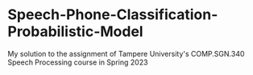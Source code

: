 # Speech-Phone-Classification-Probabilistic-Model
 My solution to the assignment of Tampere University's COMP.SGN.340 Speech Processing course in Spring 2023
